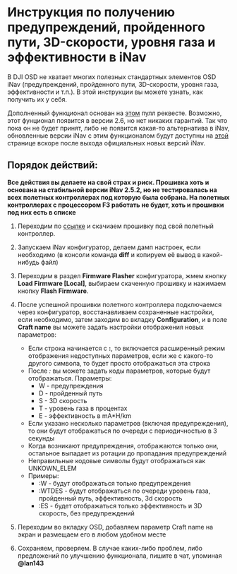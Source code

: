 # Инструкция по получению предупреждений, пройденного пути, 3D-скорости, уровня газа и эффективности в iNav

В DJI OSD не хватает многих полезных стандартных элементов OSD iNav (предупреждений, пройденного пути, 3D-скорости,
    уровня газа, эффективности и т.п.). В этой инструкции вы можете узнать, как получить их у себя.

Дополненный функционал основан на [этом](https://github.com/iNavFlight/inav/pull/6230) пулл реквесте.
    Возможно, этот фунционал появится в версии 2.6, но нет никаких гарантий.
    Так что пока он не будет принят, либо не появится какая-то альтернатива в iNav,
    обновленные версии iNav с этим функционалом будут доступны на [этой](https://github.com/lan143/inav/releases) странице
    вскоре после выхода официальных новых версий iNav. 

## Порядок действий:

**Все действия вы делаете на свой страх и риск. 
Прошивка хоть и основана на стабильной версии iNav 2.5.2, но не тестировалась на всех полетных контроллерах под которую
была собрана. На полетных контроллерах с процессором F3 работать не будет, хоть и прошивки под них есть в списке**

1. Переходим по [ссылке](https://github.com/lan143/inav/releases/tag/2.5.2.1) и скачиаем прошивку под свой полетный контроллер.

1. Запускаем iNav конфигуратор, делаем дамп настроек, если необходимо
    (в консоли команда **diff** и копируем её вывод в какой-нибудь файл)
    
1. Переходим в раздел **Firmware Flasher** конфигуратора, жмем кнопку **Load Firmware [Local]**, выбираем скаченную прошивку
    и нажимаем кнопку **Flash Firmware**. 

1. После успешной прошивки полетного контроллера подключаемся через конфигуратор, восстанавливаем сохраненные настройки,
    если необходимо, затем заходим во вкладку **Configuration**, и в поле **Craft name** вы можете задать настройки отображения новых
    параметров:
    * Если строка начинается с **:**, то включается расширенный режим отображения недоступных параметров, если же с какого-то
        другого символа, то будет просто отображаться эта строка
    * После *:* вы можете задать коды параметров, которые будут отображаться. Параметры:
        * W - предупреждения
        * D - пройденный путь
        * S - 3D скорость
        * T - уровень газа в процентах
        * E - эффективность в mA*H/km
    * Если указано несколько параметров (включая предупреждения), то они будут отображаться по очереди с периодичностью в 3 секунды
    * Когда возникают предупреждения, отображаются только они, остальное выпадает из ротации до пропадания предупреждений
    * Неправильные кодовые символы будут отображаться как UNKOWN_ELEM
    * Примеры:
        * :W - будут отображаться только предупреждения
        * :WTDES - будут отображаться по очереди уровень газа, пройденный путь, эффективность, 3d скорость
        * :ES - будет отображаться только эффективность и 3D скорость, без предупреждений
        
1. Переходим во вкладку OSD, добавляем параметр Craft name на экран и размещаем его в любом удобном месте

1. Сохраняем, проверяем. В случае каких-либо проблем, либо предложений по улучшению функционала, пишите в чат, упоминая **@lan143**
